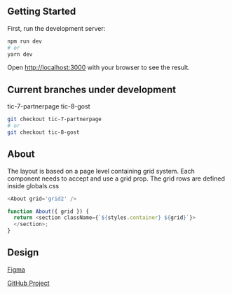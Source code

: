 ## Getting Started

First, run the development server:

```bash
npm run dev
# or
yarn dev
```

Open [http://localhost:3000](http://localhost:3000) with your browser to see the result.

## Current branches under development

tic-7-partnerpage
tic-8-gost

```bash
git checkout tic-7-partnerpage
# or
git checkout tic-8-gost
```

## About

The layout is based on a page level containing grid system. Each component needs to accept and use a grid prop. The grid rows are defined inside globals.css

```javascript
<About grid='grid2' />
```

```javascript
function About({ grid }) {
  return <section className={`${styles.container} ${grid}`}>
  </section>;
}
```

## Design
[Figma](https://www.figma.com/file/o8GqWb0nZaU9SDJMGFYWKU/Nordic-Boat-Security---Dark?node-id=0%3A1&t=n6WAroEsYle0RjtF-0)
 
[GitHub Project](https://github.com/users/christerresin/projects/4)
